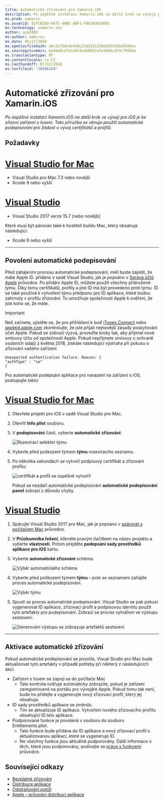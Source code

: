 ```yaml
---
title: Automatické zřizování pro Xamarin.iOS
description: Po úspěšné instalaci Xamarin.iOS na další krok ve vývoji pro iOS je ke zřízení zařízení s Iosem. Tato příručka se věnuje použití automatické podepisování pro žádost o vývoj certifikátů a profilů.
ms.prod: xamarin
ms.assetid: 81FCB2ED-687C-40BC-ABF1-FB4303034D01
ms.technology: xamarin-ios
author: asb3993
ms.author: amburns
ms.date: 05/22/2018
ms.openlocfilehash: a0c3179dc8e349c23d5521230e0957d1be9384ec
ms.sourcegitcommit: be4da0cd7e1a915e3b8932a7e3d6bcd74c7055be
ms.translationtype: MT
ms.contentlocale: cs-CZ
ms.lasthandoff: 07/12/2018
ms.locfileid: "38986184"
---
```

# <a name="automatic-provisioning-for-xamarinios"></a>Automatické zřizování pro Xamarin.iOS

_Po úspěšné instalaci Xamarin.iOS na další krok ve vývoji pro iOS je ke zřízení zařízení s Iosem. Tato příručka se věnuje použití automatické podepisování pro žádost o vývoj certifikátů a profilů._

## <a name="requirements"></a>Požadavky

# <a name="visual-studio-for-mactabvsmac"></a>[Visual Studio for Mac](#tab/vsmac)

- Visual Studio pro Mac 7.3 nebo novější
- Xcode 9 nebo vyšší

# <a name="visual-studiotabvswin"></a>[Visual Studio](#tab/vswin)

- Visual Studio 2017 verze 15.7 (nebo novější)

Které musí být párován také k hostiteli buildu Mac, který obsahuje následující:

- Xcode 9 nebo vyšší

-----

## <a name="enabling-automatic-signing"></a>Povolení automatické podepisování

Před zahájením procesu automatické podepisování, měli byste zajistit, že máte Apple ID. přidáno v sadě Visual Studio, jak je popsáno v [Správa účtů Apple](~/cross-platform/macios/apple-account-management.md) průvodce. Po přidání Apple ID, můžete použít všechny přidružené _týmu_. Díky tomu certifikátů, profily a jiné ID má být provedeno proti týmu. ID se také používá k vytvoření týmu předponu pro ID aplikace, které budou zahrnuty v profilu zřizování. To umožňuje společnosti Apple k ověření, že jste koho se, že máte.

> [!IMPORTANT]
> Než začnete, ujistěte se, že pro přihlášení k buď [iTunes Connect](https://itunesconnect.apple.com/) nebo [appleid.apple.com](https://appleid.apple.com) zkontrolujte, že jste přijali nejnovější zásady poskytování účet Apple. Pokud se zobrazí výzva, proveďte kroky tak, aby přijímal nové smlouvy účtu od společnosti Apple. Pokud nepřijmete smlouvy o ochraně osobních údajů z května 2018, získáte následující výstraha při pokusu o zřizování vašeho zařízení:
> ```
> Unexpected authentication failure. Reason: {
> "authType" : "sa"
>}
>```

Pro automatické podepsání aplikace pro nasazení na zařízení s iOS, postupujte takto:

# <a name="visual-studio-for-mactabvsmac"></a>[Visual Studio for Mac](#tab/vsmac)

1. Otevřete projekt pro iOS v sadě Visual Studio pro Mac.

2. Otevřít **Info.plist** souboru.

3. V **podepisování** části, vyberte **automatické zřizování**:

    ![Rozevírací selektor týmu](automatic-provisioning-images/image2.png)

4. Vyberte před poškození týmem **týmu** rozevíracího seznamu.

6. Po několika sekundách se vytvoří podpisový certifikát a zřizování profilu:

    ![certifikát a profil se úspěšně vytvořil](automatic-provisioning-images/image5.png)

    Pokud se nezdaří automatické podepisování **automatické podepisování panel** zobrazí z důvodu chyby.

# <a name="visual-studiotabvswin"></a>[Visual Studio](#tab/vswin)

1. Spárujte Visual Studio 2017 pro Mac, jak je popsáno v [spárovat s počítačem Mac](~/ios/get-started/installation/windows/connecting-to-mac/index.md) průvodce.

2. V **Průzkumníka řešení**, klikněte pravým tlačítkem na název projektu a vyberte **vlastnosti**. Potom přejděte **podepsání sady prostředků aplikace pro iOS** kartu.

3. Vyberte **automatické zřizování** schéma:

    ![Výběr automatického schéma](automatic-provisioning-images/prov4.png)

4. Vyberte před poškození týmem **týmu** – pole se seznamem zahájíte proces automatické podepisování.

    ![Výběr týmu](automatic-provisioning-images/prov3.png)

4. Spustí se proces automatické podepisování. Visual Studio se pak pokusí vygenerovat ID aplikace, zřizovací profil a podpisovou identitu použít tyto artefakty pro podepisování. Zobrazí se proces vytváření ve výstupu sestavení:

    ![Generování výstupu se zobrazuje artefaktů sestavení](automatic-provisioning-images/prov5.png)

-----

## <a name="triggering-automatic-provisioning"></a>Aktivace automatické zřizování

Pokud automatické podepisování se povolila, Visual Studio pro Mac bude aktualizovat tyto artefakty v případě potřeby při některý z následujících akcí:

* Zařízení s Iosem se zapojí se do počítače Mac
    - Tato kontrola ověřuje automaticky zobrazíte, pokud je zařízení zaregistrované na portálu pro vývojáře Apple. Pokud tomu tak není, bude ho přidejte a vygenerujte nový zřizovací profil, který jej obsahuje.
* ID sady prostředků aplikace se změnilo.
    - Tím se aktualizuje ID aplikace. Vytvoření nového zřizovacího profilu obsahující ID této aplikace.
* Podporované funkce je povolená v souboru do souboru Entitlements.plist.
    - Tato funkce bude přidána do ID aplikace a nový zřizovací profil s aktualizovanou aplikací, které se vygeneruje ID.
    - Ne všechny funkce jsou aktuálně podporovány. Další informace o těch, které jsou podporovány, podívejte se [práce s funkcemi](~/ios/deploy-test/provisioning/capabilities/index.md) průvodce.


## <a name="related-links"></a>Související odkazy

- [Bezplatné zřizování](~/ios/get-started/installation/device-provisioning/free-provisioning.md)
- [Distribuce aplikace](~/ios/deploy-test/app-distribution/index.md)
- [Odstraňování potíží](~/ios/deploy-test/troubleshooting.md)
- [Apple – průvodci distribucí aplikace](https://developer.apple.com/library/ios/documentation/IDEs/Conceptual/AppDistributionGuide/Introduction/Introduction.html)
